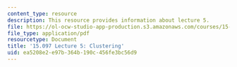```yaml
---
content_type: resource
description: This resource provides information about lecture 5.
file: https://ol-ocw-studio-app-production.s3.amazonaws.com/courses/15-097-prediction-machine-learning-and-statistics-spring-2012/ea5208e2e97b364b190c456fe3bc56d9_MIT15_097S12_lec05.pdf
file_type: application/pdf
resourcetype: Document
title: '15.097 Lecture 5: Clustering'
uid: ea5208e2-e97b-364b-190c-456fe3bc56d9
---
```

